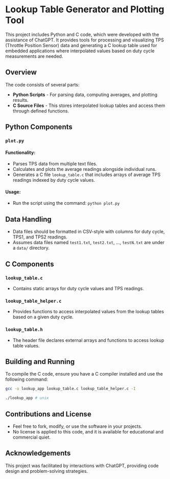 # Lookup Table Generator and Plotting Tool

This project includes Python and C code, which were developed with the assistance of ChatGPT. It provides tools for processing and visualizing TPS (Throttle Position Sensor) data and generating a C lookup table used for embedded applications where interpolated values based on duty cycle measurements are needed.

## Overview

The code consists of several parts:

- **Python Scripts** - For parsing data, computing averages, and plotting results.
- **C Source Files** - This stores interpolated lookup tables and access them through defined functions.

## Python Components

### `plot.py`

#### Functionality:

- Parses TPS data from multiple text files.
- Calculates and plots the average readings alongside individual runs.
- Generates a C file `lookup_table.c` that includes arrays of average TPS readings indexed by duty cycle values.

#### Usage:

- Run the script using the command: `python plot.py`

## Data Handling

- Data files should be formatted in CSV-style with columns for duty cycle, TPS1, and TPS2 readings.
- Assumes data files named `test1.txt`, `test2.txt`, ..., `testN.txt` are under a `data/` directory.

## C Components

### `lookup_table.c`

- Contains static arrays for duty cycle values and TPS readings.

### `lookup_table_helper.c`

- Provides functions to access interpolated values from the lookup tables based on a given duty cycle.

### `lookup_table.h`

- The header file declares external arrays and functions to access lookup table values.

## Building and Running

To compile the C code, ensure you have a C compiler installed and use the following command:

```bash
gcc -o lookup_app lookup_table.c lookup_table_helper.c -I

./lookup_app # unix
```
## Contributions and License
- Feel free to fork, modify, or use the software in your projects.
- No license is applied to this code, and it is available for educational and commercial quiet.

## Acknowledgements
This project was facilitated by interactions with ChatGPT, providing code design and problem-solving strategies.
